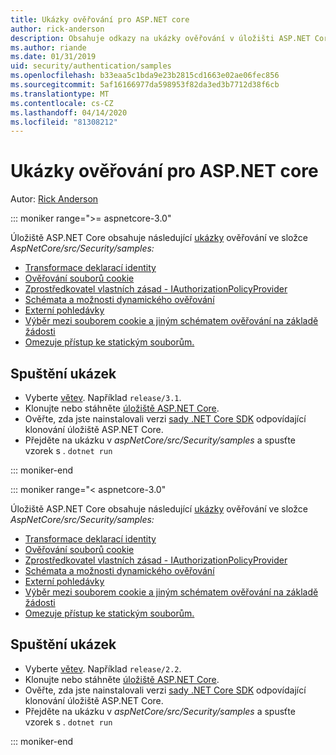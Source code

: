 ```yaml
---
title: Ukázky ověřování pro ASP.NET core
author: rick-anderson
description: Obsahuje odkazy na ukázky ověřování v úložišti ASP.NET Core.
ms.author: riande
ms.date: 01/31/2019
uid: security/authentication/samples
ms.openlocfilehash: b33eaa5c1bda9e23b2815cd1663e02ae06fec856
ms.sourcegitcommit: 5af16166977da598953f82da3ed3b7712d38f6cb
ms.translationtype: MT
ms.contentlocale: cs-CZ
ms.lasthandoff: 04/14/2020
ms.locfileid: "81308212"
---
```

# <a name="authentication-samples-for-aspnet-core"></a>Ukázky ověřování pro ASP.NET core

Autor: [Rick Anderson](https://twitter.com/RickAndMSFT)

::: moniker range=">= aspnetcore-3.0"

Úložiště ASP.NET Core obsahuje následující [ukázky](https://github.com/dotnet/AspNetCore) ověřování ve složce *AspNetCore/src/Security/samples:*

* [Transformace deklarací identity](https://github.com/dotnet/AspNetCore/tree/release/3.1/src/Security/samples/ClaimsTransformation)
* [Ověřování souborů cookie](https://github.com/dotnet/AspNetCore/tree/release/3.1/src/Security/samples/Cookies)
* [Zprostředkovatel vlastních zásad - IAuthorizationPolicyProvider](https://github.com/dotnet/AspNetCore/tree/release/3.1/src/Security/samples/CustomPolicyProvider)
* [Schémata a možnosti dynamického ověřování](https://github.com/dotnet/AspNetCore/tree/release/3.1/src/Security/samples/DynamicSchemes)
* [Externí pohledávky](https://github.com/dotnet/AspNetCore/tree/release/3.1/src/Security/samples/Identity.ExternalClaims)
* [Výběr mezi souborem cookie a jiným schématem ověřování na základě žádosti](https://github.com/dotnet/AspNetCore/tree/release/3.1/src/Security/samples/PathSchemeSelection)
* [Omezuje přístup ke statickým souborům.](https://github.com/dotnet/AspNetCore/tree/release/3.1/src/Security/samples/StaticFilesAuth)

## <a name="run-the-samples"></a>Spuštění ukázek

* Vyberte [větev](https://github.com/dotnet/AspNetCore). Například `release/3.1`.
* Klonujte nebo stáhněte [úložiště ASP.NET Core](https://github.com/dotnet/AspNetCore).
* Ověřte, zda jste nainstalovali verzi [sady .NET Core SDK](https://dotnet.microsoft.com/download/dotnet-core) odpovídající klonování úložiště ASP.NET Core.
* Přejděte na ukázku v *aspNetCore/src/Security/samples* a spusťte vzorek s . `dotnet run`

::: moniker-end

::: moniker range="< aspnetcore-3.0"

Úložiště ASP.NET Core obsahuje následující [ukázky](https://github.com/dotnet/AspNetCore) ověřování ve složce *AspNetCore/src/Security/samples:*

* [Transformace deklarací identity](https://github.com/dotnet/AspNetCore/tree/release/2.2/src/Security/samples/ClaimsTransformation)
* [Ověřování souborů cookie](https://github.com/dotnet/AspNetCore/tree/release/2.2/src/Security/samples/Cookies)
* [Zprostředkovatel vlastních zásad - IAuthorizationPolicyProvider](https://github.com/dotnet/AspNetCore/tree/release/2.2/src/Security/samples/CustomPolicyProvider)
* [Schémata a možnosti dynamického ověřování](https://github.com/dotnet/AspNetCore/tree/release/2.2/src/Security/samples/DynamicSchemes)
* [Externí pohledávky](https://github.com/dotnet/AspNetCore/tree/release/2.2/src/Security/samples/Identity.ExternalClaims)
* [Výběr mezi souborem cookie a jiným schématem ověřování na základě žádosti](https://github.com/dotnet/AspNetCore/tree/release/2.2/src/Security/samples/PathSchemeSelection)
* [Omezuje přístup ke statickým souborům.](https://github.com/dotnet/AspNetCore/tree/release/2.2/src/Security/samples/StaticFilesAuth)

## <a name="run-the-samples"></a>Spuštění ukázek

* Vyberte [větev](https://github.com/dotnet/AspNetCore). Například `release/2.2`.
* Klonujte nebo stáhněte [úložiště ASP.NET Core](https://github.com/dotnet/AspNetCore).
* Ověřte, zda jste nainstalovali verzi [sady .NET Core SDK](https://dotnet.microsoft.com/download/dotnet-core) odpovídající klonování úložiště ASP.NET Core.
* Přejděte na ukázku v *aspNetCore/src/Security/samples* a spusťte vzorek s . `dotnet run`

::: moniker-end
